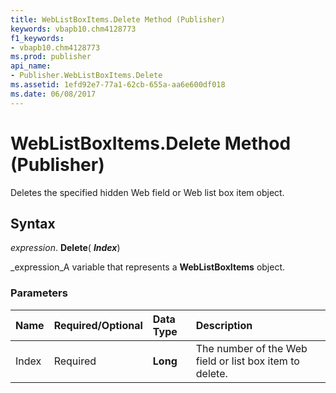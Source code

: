 ```yaml
---
title: WebListBoxItems.Delete Method (Publisher)
keywords: vbapb10.chm4128773
f1_keywords:
- vbapb10.chm4128773
ms.prod: publisher
api_name:
- Publisher.WebListBoxItems.Delete
ms.assetid: 1efd92e7-77a1-62cb-655a-aa6e600df018
ms.date: 06/08/2017
---
```



# WebListBoxItems.Delete Method (Publisher)

Deletes the specified hidden Web field or Web list box item object.


## Syntax

 _expression_. **Delete**( **_Index_**)

 _expression_A variable that represents a **WebListBoxItems** object.


### Parameters



|**Name**|**Required/Optional**|**Data Type**|**Description**|
|:-----|:-----|:-----|:-----|
|Index|Required| **Long**|The number of the Web field or list box item to delete.|

